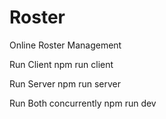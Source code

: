 # Roster
Online Roster Management

Run Client
npm run client

Run Server
npm run server

Run Both concurrently
npm run dev
